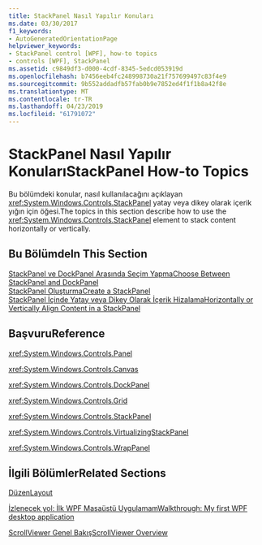 ```yaml
---
title: StackPanel Nasıl Yapılır Konuları
ms.date: 03/30/2017
f1_keywords:
- AutoGeneratedOrientationPage
helpviewer_keywords:
- StackPanel control [WPF], how-to topics
- controls [WPF], StackPanel
ms.assetid: c9849df3-d000-4cdf-8345-5edcd053919d
ms.openlocfilehash: b7456eeb4fc248998730a21f757699497c83f4e9
ms.sourcegitcommit: 9b552addadfb57fab0b9e7852ed4f1f1b8a42f8e
ms.translationtype: MT
ms.contentlocale: tr-TR
ms.lasthandoff: 04/23/2019
ms.locfileid: "61791072"
---
```

# <a name="stackpanel-how-to-topics"></a><span data-ttu-id="823e8-102">StackPanel Nasıl Yapılır Konuları</span><span class="sxs-lookup"><span data-stu-id="823e8-102">StackPanel How-to Topics</span></span>
<span data-ttu-id="823e8-103">Bu bölümdeki konular, nasıl kullanılacağını açıklayan <xref:System.Windows.Controls.StackPanel> yatay veya dikey olarak içerik yığın için öğesi.</span><span class="sxs-lookup"><span data-stu-id="823e8-103">The topics in this section describe how to use the <xref:System.Windows.Controls.StackPanel> element to stack content horizontally or vertically.</span></span>  
  
## <a name="in-this-section"></a><span data-ttu-id="823e8-104">Bu Bölümde</span><span class="sxs-lookup"><span data-stu-id="823e8-104">In This Section</span></span>  
 [<span data-ttu-id="823e8-105">StackPanel ve DockPanel Arasında Seçim Yapma</span><span class="sxs-lookup"><span data-stu-id="823e8-105">Choose Between StackPanel and DockPanel</span></span>](how-to-choose-between-stackpanel-and-dockpanel.md)  
 [<span data-ttu-id="823e8-106">StackPanel Oluşturma</span><span class="sxs-lookup"><span data-stu-id="823e8-106">Create a StackPanel</span></span>](how-to-create-a-stackpanel.md)  
 [<span data-ttu-id="823e8-107">StackPanel İçinde Yatay veya Dikey Olarak İçerik Hizalama</span><span class="sxs-lookup"><span data-stu-id="823e8-107">Horizontally or Vertically Align Content in a StackPanel</span></span>](how-to-horizontally-or-vertically-align-content-in-a-stackpanel.md)  
  
## <a name="reference"></a><span data-ttu-id="823e8-108">Başvuru</span><span class="sxs-lookup"><span data-stu-id="823e8-108">Reference</span></span>  
 <xref:System.Windows.Controls.Panel>  
  
 <xref:System.Windows.Controls.Canvas>  
  
 <xref:System.Windows.Controls.DockPanel>  
  
 <xref:System.Windows.Controls.Grid>  
  
 <xref:System.Windows.Controls.StackPanel>  
  
 <xref:System.Windows.Controls.VirtualizingStackPanel>  
  
 <xref:System.Windows.Controls.WrapPanel>  
  
## <a name="related-sections"></a><span data-ttu-id="823e8-109">İlgili Bölümler</span><span class="sxs-lookup"><span data-stu-id="823e8-109">Related Sections</span></span>  
 [<span data-ttu-id="823e8-110">Düzen</span><span class="sxs-lookup"><span data-stu-id="823e8-110">Layout</span></span>](../advanced/layout.md)  
  
 [<span data-ttu-id="823e8-111">İzlenecek yol: İlk WPF Masaüstü Uygulamam</span><span class="sxs-lookup"><span data-stu-id="823e8-111">Walkthrough: My first WPF desktop application</span></span>](../getting-started/walkthrough-my-first-wpf-desktop-application.md)  
  
 [<span data-ttu-id="823e8-112">ScrollViewer Genel Bakış</span><span class="sxs-lookup"><span data-stu-id="823e8-112">ScrollViewer Overview</span></span>](scrollviewer-overview.md)

